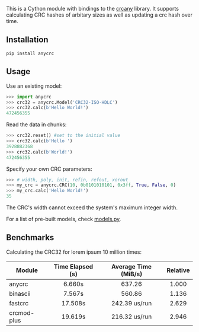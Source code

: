 This is a Cython module with bindings to the [crcany](https://github.com/madler/crcany) library. It supports calculating CRC hashes of arbitary sizes as well as updating a crc hash over time.

## Installation

`pip install anycrc`

## Usage

Use an existing model:

```python
>>> import anycrc
>>> crc32 = anycrc.Model('CRC32-ISO-HDLC')
>>> crc32.calc(b'Hello World!')
472456355
```

Read the data in chunks:

```python
>>> crc32.reset() #set to the initial value
>>> crc32.calc(b'Hello ')
3928882368
>>> crc32.calc(b'World!')
472456355
```

Specify your own CRC parameters:

```python
>>> # width, poly, init, refin, refout, xorout
>>> my_crc = anycrc.CRC(10, 0b0101010101, 0x3ff, True, False, 0)
>>> my_crc.calc('Hello World!')
35
```

The CRC's width cannot exceed the system's maximum integer width.

For a list of pre-built models, check [models.py](https://github.com/marzooqy/anycrc/blob/main/src/anycrc/models.py).

## Benchmarks

Calculating the CRC32 for lorem ipsum 10 million times:

| Module | Time Elapsed (s) | Average Time (MiB/s) | Relative |
|---|:-:|:-:|:-:|
| anycrc | 6.660s | 637.26 | 1.000 |
| binascii | 7.567s | 560.86 | 1.136 |
| fastcrc | 17.508s | 242.39 us/run | 2.629 |
| crcmod-plus | 19.619s | 216.32 us/run | 2.946 |
